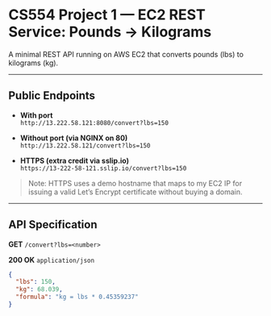 # CS554 Project 1 — EC2 REST Service: Pounds → Kilograms

A minimal REST API running on AWS EC2 that converts pounds (lbs) to kilograms (kg).

---

## Public Endpoints

- **With port**  
  `http://13.222.58.121:8080/convert?lbs=150`

- **Without port (via NGINX on 80)**  
  `http://13.222.58.121/convert?lbs=150`

- **HTTPS (extra credit via sslip.io)**  
  `https://13-222-58-121.sslip.io/convert?lbs=150`

> Note: HTTPS uses a demo hostname that maps to my EC2 IP for issuing a valid Let’s Encrypt certificate without buying a domain.

---

## API Specification

**GET** `/convert?lbs=<number>`

**200 OK** `application/json`
```json
{
  "lbs": 150,
  "kg": 68.039,
  "formula": "kg = lbs * 0.45359237"
}
